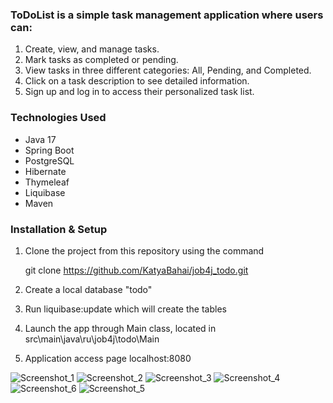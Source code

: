 ### ToDoList is a simple task management application where users can:
1) Create, view, and manage tasks.
2) Mark tasks as completed or pending.
3) View tasks in three different categories: All, Pending, and Completed.
4) Click on a task description to see detailed information.
5) Sign up and log in to access their personalized task list.
   
### Technologies Used
- Java 17
- Spring Boot
- PostgreSQL
- Hibernate 
- Thymeleaf
- Liquibase
- Maven

### Installation & Setup
1) Clone the project from this repository using the command
   
   git clone https://github.com/KatyaBahai/job4j_todo.git
2) Create a local database "todo"
3) Run liquibase:update which will create the tables
4) Launch the app through Main class, located in src\main\java\ru\job4j\todo\Main
5) Application access page localhost:8080

![Screenshot_1](https://github.com/user-attachments/assets/9a802cce-6d0b-4109-98f9-99b3ee4f0b7c)
![Screenshot_2](https://github.com/user-attachments/assets/bde0db7f-db6d-4410-8a7d-2ae032a9eefa)
![Screenshot_3](https://github.com/user-attachments/assets/55d0da61-c3c3-4404-a81e-9f7e4b4e998f)
![Screenshot_4](https://github.com/user-attachments/assets/97bb8c01-171e-4b99-90d6-a89eaacba5ca)
 ![Screenshot_6](https://github.com/user-attachments/assets/72d3448f-b608-42d9-8b2b-a05fc25a1236)
![Screenshot_5](https://github.com/user-attachments/assets/d3c58e3e-548a-4369-9319-ca002ea0798d)




  

